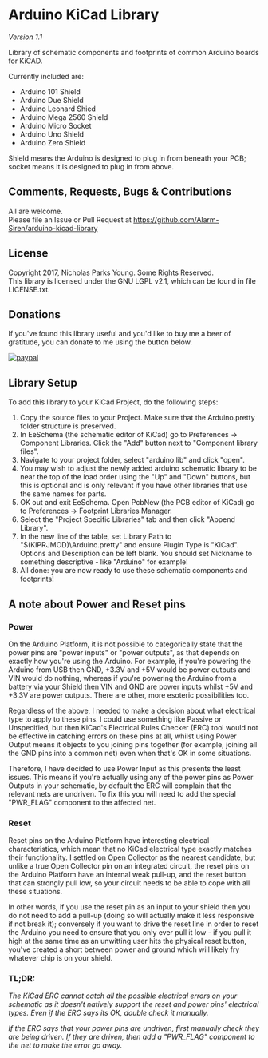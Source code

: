 # Arduino KiCad Library
*Version 1.1*

Library of schematic components and footprints of common Arduino boards for KiCAD.

Currently included are:
- Arduino 101 Shield
- Arduino Due Shield
- Arduino Leonard Shied
- Arduino Mega 2560 Shield
- Arduino Micro Socket
- Arduino Uno Shield
- Arduino Zero Shield

Shield means the Arduino is designed to plug in from beneath your PCB; socket means it is designed to plug in from above.

## Comments, Requests, Bugs & Contributions
All are welcome.  
Please file an Issue or Pull Request at https://github.com/Alarm-Siren/arduino-kicad-library

## License
Copyright 2017, Nicholas Parks Young. Some Rights Reserved.  
This library is licensed under the GNU LGPL v2.1, which can be found in file LICENSE.txt.

## Donations

If you've found this library useful and you'd like to buy me a beer of gratitude, you can donate to me using the button below.

[![paypal](https://www.paypalobjects.com/en_GB/i/btn/btn_donate_LG.gif)](https://www.paypal.com/cgi-bin/webscr?cmd=_s-xclick&hosted_button_id=UX25HM4CZFFWW)

## Library Setup
To add this library to your KiCad Project, do the following steps:
1. Copy the source files to your Project. Make sure that the Arduino.pretty folder structure is preserved.
2. In EeSchema (the schematic editor of KiCad) go to Preferences -> Component Libraries. Click the "Add" button next to "Component library files".
3. Navigate to your project folder, select "arduino.lib" and click "open".
4. You may wish to adjust the newly added arduino schematic library to be near the top of the load order using the "Up" and "Down" buttons, but this is optional and is only relevant if you have other libraries that use the same names for parts.
5. OK out and exit EeSchema. Open PcbNew (the PCB editor of KiCad) go to Preferences -> Footprint Libraries Manager.
6. Select the "Project Specific Libraries" tab and then click "Append Library".
7. In the new line of the table, set Library Path to "$(KIPRJMOD)\Arduino.pretty" and ensure Plugin Type is "KiCad". Options and Description can be left blank. You should set Nickname to something descriptive - like "Arduino" for example!
8. All done: you are now ready to use these schematic components and footprints!

## A note about Power and Reset pins

### Power
On the Arduino Platform, it is not possible to categorically state that the power pins are "power inputs" or "power outputs", as that depends on exactly how you're using the Arduino. For example, if you're powering the Arduino from USB then GND, +3.3V and +5V would be power outputs and VIN would do nothing, whereas if you're powering the Arduino from a battery via your Shield then VIN and GND are power inputs whilst +5V and +3.3V are power outputs. There are other, more esoteric possibilities too.

Regardless of the above, I needed to make a decision about what electrical type to apply to these pins. I could use something like Passive or Unspecified, but then KiCad's Electrical Rules Checker (ERC) tool would not be effective in catching errors on these pins at all, whilst using Power Output means it objects to you joining pins together (for example, joining all the GND pins into a common net) even when that's OK in some situations.

Therefore, I have decided to use Power Input as this presents the least issues. This means if you're actually using any of the power pins as Power Outputs in your schematic, by default the ERC will complain that the relevant nets are undriven. To fix this you will need to add the special "PWR_FLAG" component to the affected net.

### Reset
Reset pins on the Arduino Platform have interesting electrical characteristics, which mean that no KiCad electrical type exactly matches their functionality. I settled on Open Collector as the nearest candidate, but unlike a true Open Collector pin on an integrated circuit, the reset pins on the Arduino Platform have an internal weak pull-up, and the reset button that can strongly pull low, so your circuit needs to be able to cope with all these situations.

In other words, if you use the reset pin as an input to your shield then you do not need to add a pull-up (doing so will actually make it less responsive if not break it); conversely if you want to drive the reset line in order to reset the Arduino you need to ensure that you only ever pull it low - if you pull it high at the same time as an unwitting user hits the physical reset button, you've created a short between power and ground which will likely fry whatever chip is on your shield.

### TL;DR:

*The KiCad ERC cannot catch all the possible electrical errors on your schematic as it doesn't natively support the reset and power pins' electrical types. Even if the ERC says its OK, double check it manually.*

*If the ERC says that your power pins are undriven, first manually check they are being driven. If they are driven, then add a "PWR_FLAG" component to the net to make the error go away.*
